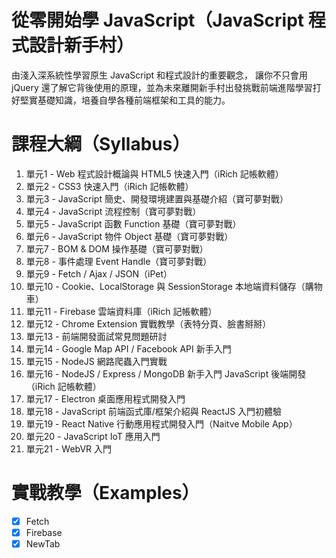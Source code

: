 # 從零開始學 JavaScript（JavaScript 程式設計新手村）
由淺入深系統性學習原生 JavaScript 和程式設計的重要觀念， 讓你不只會用 jQuery 還了解它背後使用的原理，並為未來離開新手村出發挑戰前端進階學習打好堅實基礎知識，培養自學各種前端框架和工具的能力。

# 課程大綱（Syllabus）
1. 單元1 - Web 程式設計概論與 HTML5 快速入門（iRich 記帳軟體）
2. 單元2 - CSS3 快速入門（iRich 記帳軟體）
3. 單元3 - JavaScript 簡史、開發環境建置與基礎介紹（寶可夢對戰）
4. 單元4 - JavaScript 流程控制（寶可夢對戰）
5. 單元5 - JavaScript 函數 Function 基礎（寶可夢對戰）
6. 單元6 - JavaScript 物件 Object 基礎（寶可夢對戰）
7. 單元7 - BOM & DOM 操作基礎（寶可夢對戰）
8. 單元8 - 事件處理  Event Handle（寶可夢對戰）
9. 單元9 - Fetch / Ajax / JSON（iPet）
10. 單元10 - Cookie、LocalStorage 與 SessionStorage 本地端資料儲存（購物車）
11. 單元11 - Firebase 雲端資料庫（iRich 記帳軟體）
12. 單元12 - Chrome Extension 實戰教學（表特分頁、臉書掰掰）
13. 單元13 - 前端開發面試常見問題研討
14. 單元14 - Google Map API  / Facebook API 新手入門
15. 單元15 - NodeJS 網路爬蟲入門實戰
16. 單元16 - NodeJS / Express / MongoDB 新手入門 JavaScript 後端開發（iRich 記帳軟體）
17. 單元17 - Electron 桌面應用程式開發入門
18. 單元18 - JavaScript 前端函式庫/框架介紹與 ReactJS 入門初體驗
19. 單元19 - React Native 行動應用程式開發入門（Naitve Mobile App）
20. 單元20 - JavaScript IoT 應用入門
21. 單元21 - WebVR 入門

# 實戰教學（Examples）
- [X] Fetch
- [X] Firebase
- [X] NewTab